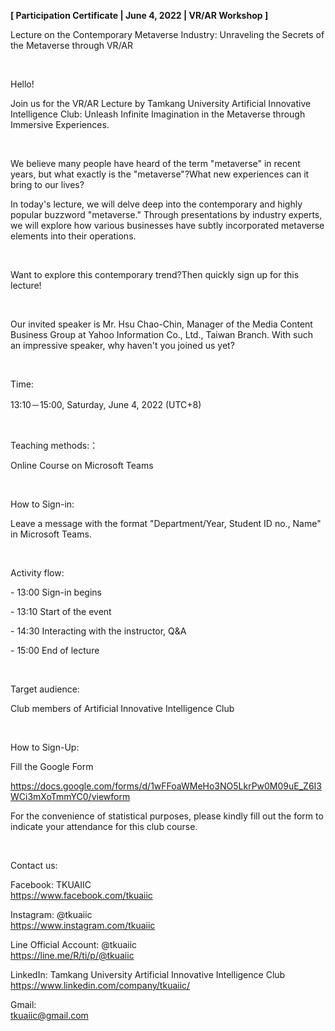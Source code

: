 **[ Participation Certificate | June 4, 2022 | VR/AR Workshop ]**

Lecture on the Contemporary Metaverse Industry: Unraveling the Secrets of the Metaverse through VR/AR

&nbsp;

Hello!

Join us for the VR/AR Lecture by Tamkang University Artificial Innovative Intelligence Club: Unleash Infinite Imagination in the Metaverse through Immersive Experiences.

&nbsp;

We believe many people have heard of the term "metaverse" in recent years, but what exactly is the "metaverse"?What new experiences can it bring to our lives?

In today's lecture, we will delve deep into the contemporary and highly popular buzzword "metaverse." Through presentations by industry experts, we will explore how various businesses have subtly incorporated metaverse elements into their operations.

&nbsp;

Want to explore this contemporary trend?Then quickly sign up for this lecture!

&nbsp;

Our invited speaker is Mr. Hsu Chao-Chin, Manager of the Media Content Business Group at Yahoo Information Co., Ltd., Taiwan Branch. With such an impressive speaker, why haven't you joined us yet?

&nbsp;

Time:

13:10－15:00, Saturday, June 4, 2022 (UTC+8)

&nbsp;

Teaching methods:：

Online Course on Microsoft Teams

&nbsp;

How to Sign-in:

Leave a message with the format "Department/Year, Student ID no., Name" in Microsoft Teams.

&nbsp;

Activity flow:

\- 13:00 Sign-in begins

\- 13:10 Start of the event

\- 14:30 Interacting with the instructor, Q&A

\- 15:00 End of lecture

&nbsp;

Target audience:

Club members of Artificial Innovative Intelligence Club

&nbsp;

How to Sign-Up:

Fill the Google Form

https://docs.google.com/forms/d/1wFFoaWMeHo3NO5LkrPw0M09uE_Z6I3WCi3mXoTmmYC0/viewform

For the convenience of statistical purposes, please kindly fill out the form to indicate your attendance for this club course.

&nbsp;

Contact us:

Facebook: TKUAIIC <br />https://www.facebook.com/tkuaiic

Instagram: @tkuaiic <br />https://www.instagram.com/tkuaiic

Line Official Account: @tkuaiic <br />https://line.me/R/ti/p/@tkuaiic

LinkedIn: Tamkang University Artificial Innovative Intelligence Club <br />https://www.linkedin.com/company/tkuaiic/

Gmail: <br />tkuaiic@gmail.com

